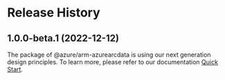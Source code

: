 # Release History
    
## 1.0.0-beta.1 (2022-12-12)

The package of @azure/arm-azurearcdata is using our next generation design principles. To learn more, please refer to our documentation [Quick Start](https://aka.ms/js-track2-quickstart).
